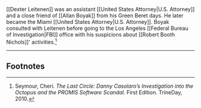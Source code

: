[[Dexter Leitenen]] was an assistant [[United States Attorney|U.S. Attorney]] and a close friend of [[Allan Boyak]] from his Green Beret days. He later became the Miami [[United States Attorney|U.S. Attorney]]. Boyak consulted with Leitenen before going to the Los Angeles [[Federal Bureau of Investigation|FBI]] office with his suspicions about [[Robert Booth Nichols]]' activities.[^1]

---
## Footnotes

[^1]: Seymour, Cheri. *The Last Circle: Danny Casolaro’s Investigation into the Octopus and the PROMIS Software Scandal*. First Edition. TrineDay, 2010.